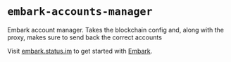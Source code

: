 # `embark-accounts-manager`

Embark account manager. Takes the blockchain config and, along with the proxy, makes sure to send back the correct accounts

Visit [embark.status.im](https://embark.status.im/) to get started with
[Embark](https://github.com/embark-framework/embark).
